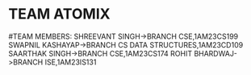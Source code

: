 # TEAM ATOMIX
#TEAM MEMBERS:
  SHREEVANT SINGH->BRANCH CSE,1AM23CS199    
  SWAPNIL KASHAYAP->BRANCH CS DATA STRUCTURES,1AM23CD109
  SAARTHAK SINGH->BRANCH CSE,1AM23CS174
  ROHIT BHARDWAJ->BRANCH ISE,1AM23IS131
  
